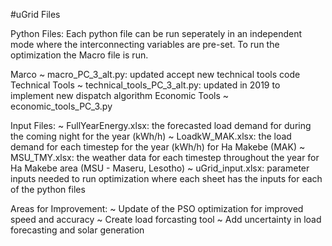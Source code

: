 #uGrid Files

Python Files: 
Each python file can be run seperately in an independent mode where the interconnecting variables are pre-set. To run the optimization
the Macro file is run.

Marco ~ macro_PC_3_alt.py: updated accept new technical tools code
Technical Tools ~ technical_tools_PC_3_alt.py: updated in 2019 to implement new dispatch algorithm
Economic Tools ~ economic_tools_PC_3.py 

Input Files:
~ FullYearEnergy.xlsx: the forecasted load demand for during the coming night for the year (kWh/h)
~ LoadkW_MAK.xlsx: the load demand for each timestep for the year (kWh/h) for Ha Makebe (MAK)
~ MSU_TMY.xlsx: the weather data for each timestep throughout the year for Ha Makebe area (MSU - Maseru, Lesotho)
~ uGrid_input.xlsx: parameter inputs needed to run optimization where each sheet has the inputs for each of the python files

Areas for Improvement:
~ Update of the PSO optimization for improved speed and accuracy
~ Create load forcasting tool
~ Add uncertainty in load forecasting and solar generation
